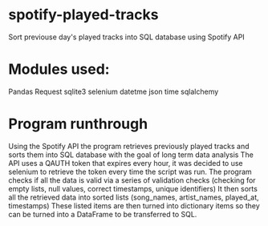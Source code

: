# spotify-played-tracks
Sort previouse day's played tracks into SQL database using Spotify API

# Modules used:
Pandas
Request
sqlite3
selenium
datetme
json
time
sqlalchemy

# Program runthrough
Using the Spotify API the program retrieves previously played tracks and sorts them into SQL database with the goal of long term data analysis
The API uses a QAUTH token that expires every hour, it was decided to use selenium to retrieve the token every time the script was run.
The program checks if all the data is valid via a series of validation checks (checking for empty lists, null values, correct timestamps, unique identifiers)
It then sorts all the retrieved data into sorted lists (song_names, artist_names, played_at, timestamps) 
These listed items are then turned into dictionary items so they can be turned into a DataFrame to be transferred to SQL.
